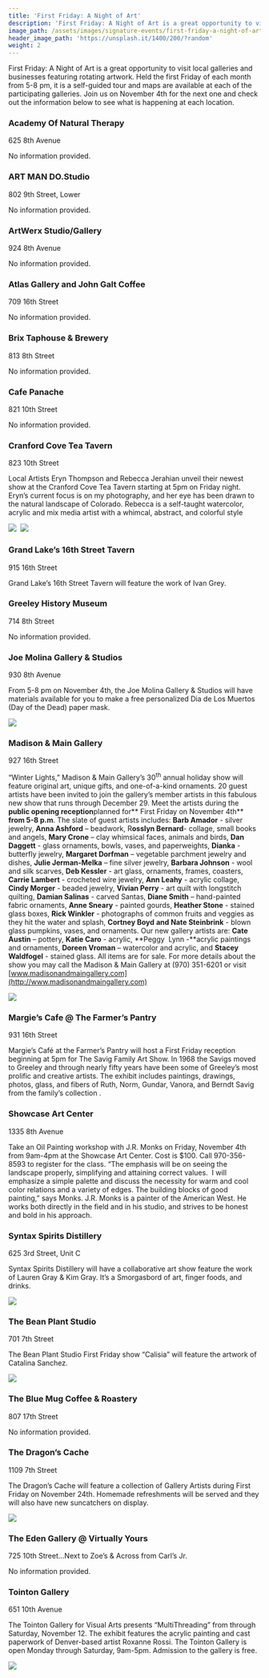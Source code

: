 ```yaml
---
title: 'First Friday: A Night of Art'
description: 'First Friday: A Night of Art is a great opportunity to visit local galleries and businesses featuring rotating artwork. Held the first Friday of each month from 5-8 pm, it is a self-guided tour and maps are available at each of the participating galleries.'
image_path: /assets/images/signature-events/first-friday-a-night-of-art.jpg
header_image_path: 'https://unsplash.it/1400/200/?random'
weight: 2
---
```



First Friday: A Night of Art is a great opportunity to visit local galleries and businesses featuring rotating artwork. Held the first Friday of each month from 5-8 pm, it is a self-guided tour and maps are available at each of the participating galleries. Join us on November 4th for the next one and check out the information below to see what is happening at each location.

### Academy Of Natural Therapy

625 8th Avenue

No information provided.

### ART MAN DO.Studio

802 9th Street, Lower

No information provided.

### ArtWerx Studio/Gallery

924 8th Avenue

No information provided.

### Atlas Gallery and John Galt Coffee

709 16th Street

No information provided.

### Brix Taphouse & Brewery

813 8th Street

No information provided.

### Cafe Panache

821 10th Street

No information provided.

### Cranford Cove Tea Tavern

823 10th Street

Local Artists Eryn Thompson and Rebecca Jerahian unveil their newest show at the Cranford Cove Tea Tavern starting at 5pm on Friday night. Eryn’s current focus is on my photography, and her eye has been drawn to the natural landscape of Colorado. Rebecca is a self-taught watercolor, acrylic and mix media artist with a whimcal, abstract, and colorful style

![](/assets/versions/cranford-cove-tea-tavern---eryn-thompson-small---x----360-480x---.jpg)&nbsp;&nbsp;![](/assets/versions/cranford-cove-tea-tavern---eryn-thompson-2-small---x----640-480x---.jpg)

### Grand Lake’s 16th Street Tavern

915 16th Street

Grand Lake’s 16th Street Tavern will feature the work of Ivan Grey.

### Greeley History Museum

714 8th Street

No information provided.

### Joe Molina Gallery & Studios

930 8th Avenue

From 5-8 pm on November 4th, the Joe Molina Gallery & Studios will have materials available for you to make a free personalized Dia de Los Muertos (Day of the Dead) paper mask. &nbsp;

![](/assets/versions/joe-molina-gallery--studios-small---x----272-480x---.jpg)

### Madison & Main Gallery

927 16th Street

“Winter Lights,” Madison & Main Gallery’s 30<sup>th</sup> annual holiday show will feature original art, unique gifts, and one-of-a-kind ornaments. 20 guest artists have been invited to join the gallery’s member artists in this fabulous new show that runs through December 29. Meet the artists during the **public opening reception**planned for\*\* First Friday on November 4th\*\* **from 5-8 p.m**. The slate of guest artists includes: **Barb Amador** - silver jewelry, **Anna Ashford** – beadwork, R**osslyn Bernard**- collage, small books and angels, **Mary Crone** – clay whimsical faces, animals and birds, **Dan Daggett** - glass ornaments, bowls, vases, and paperweights, **Dianka** - butterfly jewelry, **Margaret Dorfman** – vegetable parchment jewelry and dishes, **Julie Jerman-Melka** – fine silver jewelry, **Barbara Johnson** - wool and silk scarves, **Deb Kessler** - art glass, ornaments, frames, coasters, **Carrie Lambert** - crocheted wire jewelry, **Ann Leahy** - acrylic collage, **Cindy Morger** - beaded jewelry, **Vivian Perry** - art quilt with longstitch quilting, **Damian Salinas** - carved Santas, **Diane Smith** – hand-painted fabric ornaments, **Anne Sneary** - painted gourds, **Heather Stone** - stained glass boxes, **Rick Winkler** - photographs of common fruits and veggies as they hit the water and splash, **Cortney Boyd** **and Nate Steinbrink** - blown glass pumpkins, vases, and ornaments. Our new gallery artists are: **Cate Austin** – pottery, **Katie Caro** - acrylic, **Peggy&nbsp; Lynn -**acrylic paintings and ornaments, **Doreen Vroman** – watercolor and acrylic, and **Stacey Waldfogel** - stained glass. All items are for sale. For more details about the show you may call the Madison & Main Gallery at (970) 351-6201 or visit [www.madisonandmaingallery.com](http://www.madisonandmaingallery.com)

![](/assets/versions/madison--main---sneary-gourd-small---x----302-480x---.jpg)

### Margie’s Cafe @ The Farmer’s Pantry

931 16th Street

Margie’s Caf&eacute; at the Farmer’s Pantry will host a First Friday reception beginning at 5pm for The Savig Family Art Show. In 1968 the Savigs moved to Greeley and through nearly fifty years have been some of Greeley’s most prolific and creative artists. The exhibit includes paintings, drawings, photos, glass, and fibers of Ruth, Norm, Gundar, Vanora, and Berndt Savig from the family’s collection .

### Showcase Art Center

1335 8th Avenue

Take an Oil Painting workshop with J.R. Monks on Friday, November 4th from 9am-4pm at the Showcase Art Center. Cost is $100. Call 970-356-8593 to register for the class. “The emphasis will be on seeing the landscape properly, simplifying and attaining correct values.&nbsp; I will emphasize a simple palette and discuss the necessity for warm and cool color relations and a variety of edges. The building blocks of good painting,” says Monks. J.R. Monks is a painter of the American West. He works both directly in the field and in his studio, and strives to be honest and bold in his approach.

### Syntax Spirits Distillery

625 3rd Street, Unit C

Syntax Spirits Distillery will have a collaborative art show feature the work of Lauren Gray & Kim Gray. It’s a Smorgasbord of art, finger foods, and drinks.

![](/assets/versions/sytnax-spirits-distillery---lauren-gray--kim-gray-small---x----622-480x---.jpg)

### The Bean Plant Studio

701 7th Street

The Bean Plant Studio First Friday show “Calisia” will feature the artwork of Catalina Sanchez.

![](/assets/versions/bean-plant-studio---catalina-sanchez-small---x----368-480x---.jpg)

### The Blue Mug Coffee & Roastery

807 17th Street

No information provided.

### The Dragon’s Cache

1109 7th Street

The Dragon’s Cache will feature a collection of Gallery Artists during First Friday on November 24th. Homemade refreshments will be served and they will also have new suncatchers on display.

![](/assets/versions/dragons-cache-small---x----591-480x---.jpg)

### The Eden Gallery @ Virtually Yours

725 10th Street…Next to Zoe’s & Across from Carl’s Jr.

No information provided.

### Tointon Gallery

651 10th Avenue

The Tointon Gallery for Visual Arts presents “MultiThreading” from through Saturday, November 12. The exhibit features the acrylic painting and cast paperwork of Denver-based artist Roxanne Rossi. The Tointon Gallery is open Monday through Saturday, 9am-5pm. Admission to the gallery is free.

![](/assets/versions/tointon-gallery---rossi-small---x----638-480x---.jpg)
